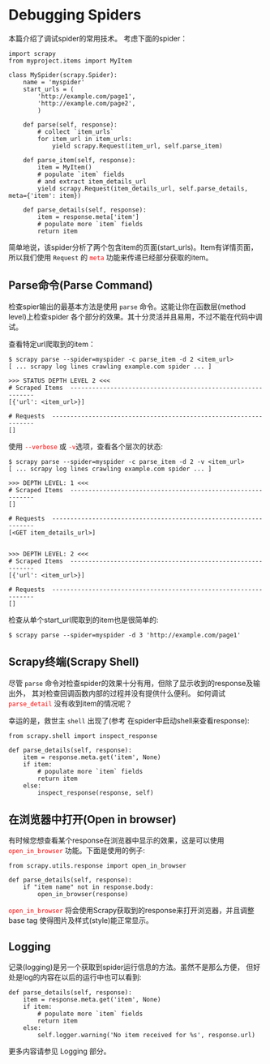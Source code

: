 # Debugging Spiders #

本篇介绍了调试spider的常用技术。 考虑下面的spider：

	import scrapy
	from myproject.items import MyItem
	
	class MySpider(scrapy.Spider):
	    name = 'myspider'
	    start_urls = (
	        'http://example.com/page1',
	        'http://example.com/page2',
	        )
	
	    def parse(self, response):
	        # collect `item_urls`
	        for item_url in item_urls:
	            yield scrapy.Request(item_url, self.parse_item)
	
	    def parse_item(self, response):
	        item = MyItem()
	        # populate `item` fields
	        # and extract item_details_url
	        yield scrapy.Request(item_details_url, self.parse_details, meta={'item': item})
	
	    def parse_details(self, response):
	        item = response.meta['item']
	        # populate more `item` fields
	        return item

简单地说，该spider分析了两个包含item的页面(start_urls)。Item有详情页面， 所以我们使用 `Request` 的 <font color=red>`meta`</font> 功能来传递已经部分获取的item。

## Parse命令(Parse Command) ##

检查spier输出的最基本方法是使用 `parse` 命令。这能让你在函数层(method level)上检查spider 各个部分的效果。其十分灵活并且易用，不过不能在代码中调试。

查看特定url爬取到的item：

	$ scrapy parse --spider=myspider -c parse_item -d 2 <item_url>
	[ ... scrapy log lines crawling example.com spider ... ]
	
	>>> STATUS DEPTH LEVEL 2 <<<
	# Scraped Items  ------------------------------------------------------------
	[{'url': <item_url>}]
	
	# Requests  -----------------------------------------------------------------
	[]


使用 <font color=red>`--verbose`</font> 或 <font color=red>`-v`</font>选项，查看各个层次的状态:

	$ scrapy parse --spider=myspider -c parse_item -d 2 -v <item_url>
	[ ... scrapy log lines crawling example.com spider ... ]
	
	>>> DEPTH LEVEL: 1 <<<
	# Scraped Items  ------------------------------------------------------------
	[]
	
	# Requests  -----------------------------------------------------------------
	[<GET item_details_url>]
	
	
	>>> DEPTH LEVEL: 2 <<<
	# Scraped Items  ------------------------------------------------------------
	[{'url': <item_url>}]
	
	# Requests  -----------------------------------------------------------------
	[]

检查从单个start_url爬取到的item也是很简单的:

	$ scrapy parse --spider=myspider -d 3 'http://example.com/page1'

## Scrapy终端(Scrapy Shell) ##

尽管 `parse` 命令对检查spider的效果十分有用，但除了显示收到的response及输出外， 其对检查回调函数内部的过程并没有提供什么便利。 如何调试 <font color=red>`parse_detail`</font> 没有收到item的情况呢？

幸运的是，救世主 `shell`	 出现了(参考 在spider中启动shell来查看response):

	from scrapy.shell import inspect_response
	
	def parse_details(self, response):
	    item = response.meta.get('item', None)
	    if item:
	        # populate more `item` fields
	        return item
	    else:
	        inspect_response(response, self)

## 在浏览器中打开(Open in browser) ##

有时候您想查看某个response在浏览器中显示的效果，这是可以使用 <font color=red>`open_in_browser`</font> 功能。下面是使用的例子:

	from scrapy.utils.response import open_in_browser
	
	def parse_details(self, response):
	    if "item name" not in response.body:
	        open_in_browser(response)

<font color=red>`open_in_browser`</font> 将会使用Scrapy获取到的response来打开浏览器，并且调整 base tag 使得图片及样式(style)能正常显示。

## Logging ##

记录(logging)是另一个获取到spider运行信息的方法。虽然不是那么方便， 但好处是log的内容在以后的运行中也可以看到:

	def parse_details(self, response):
	    item = response.meta.get('item', None)
	    if item:
	        # populate more `item` fields
	        return item
	    else:
	        self.logger.warning('No item received for %s', response.url)

更多内容请参见 Logging 部分。